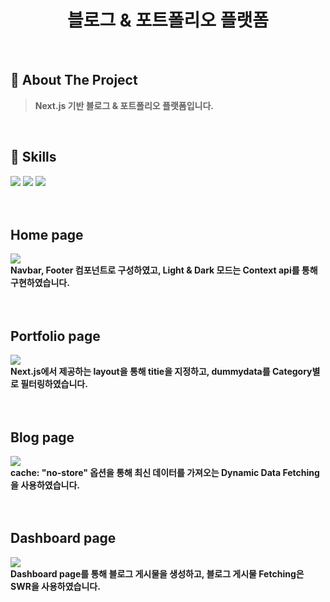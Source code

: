 <div align="center">
  <h1>블로그 & 포트폴리오 플랫폼</h1>
</div>
  <br />
  
  ## 📝 About The Project
> <b>Next.js 기반 블로그 & 포트폴리오 플랫폼입니다.</b>
  <br />
  
  ## 💪 Skills
<img src="https://img.shields.io/badge/next%20js-000000?style=for-the-badge&logo=nextdotjs&logoColor=white"/> <img src="https://img.shields.io/badge/MongoDB-4EA94B?style=for-the-badge&logo=mongodb&logoColor=white"/>
<img src="https://img.shields.io/badge/CSS3-1572B6?style=for-the-badge&logo=css3&logoColor=white"/>
  <br />
  <br />
  <br />
  <h2>Home page</h2>
<div>
  <img src="https://github.com/amh6281/Portfolio-App/assets/83646986/8314fa39-30cb-4d68-b797-dd93052675e7" /><br />
  <b>Navbar, Footer 컴포넌트로 구성하였고, Light & Dark 모드는 Context api를 통해 구현하였습니다.</b>
</div>
<br />
<br />
<h2>Portfolio page</h2>
<div>
  <img src="https://github.com/amh6281/Portfolio-App/assets/83646986/025e0bd7-7ec6-4423-86f8-508a3c3ee5f7" /><br />
  <b>Next.js에서 제공하는 layout을 통해 titie을 지정하고, dummydata를 Category별로 필터링하였습니다.</b>
</div>
<br />
<br />
<h2>Blog page</h2>
<div>
  <img src="https://github.com/amh6281/Portfolio-App/assets/83646986/460aa3b0-6d76-4de3-bf70-6dffd2516caf" /><br />
  <b>cache: "no-store" 옵션을 통해 최신 데이터를 가져오는 Dynamic Data Fetching을 사용하였습니다.</b>
</div>
<br />
<br />
  <h2>Dashboard page</h2>
<div>
  <img src="https://github.com/amh6281/TicToc/assets/83646986/d27518f7-586d-477a-8ce1-33146d814592" /><br />
  <b>Dashboard page를 통해 블로그 게시물을 생성하고, 블로그 게시물 Fetching은 SWR을 사용하였습니다.</b>
</div>
<br />
<br />

